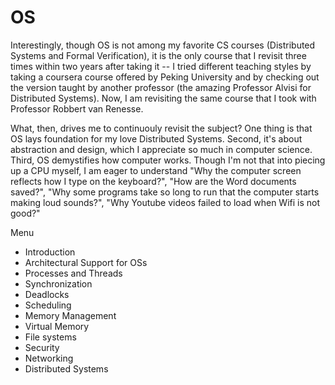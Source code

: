 # OS

Interestingly, though OS is not among my favorite CS courses (Distributed Systems and Formal Verification), it is the only course that I revisit three times within two years after taking it -- I tried different teaching styles by taking a coursera course offered by Peking University and by checking out the version taught by another professor (the amazing Professor Alvisi for Distributed Systems). Now, I am revisiting the same course that I took with Professor Robbert van Renesse. 

What, then, drives me to continuouly revisit the subject? One thing is that OS lays foundation for my love Distributed Systems. Second, it's about abstraction and design, which I appreciate so much in computer science. Third, OS demystifies how computer works. Though I'm not that into piecing up a CPU myself, I am eager to understand "Why the computer screen reflects how I type on the keyboard?", "How are the Word documents saved?", "Why some programs take so long to run that the computer starts making loud sounds?", "Why Youtube videos failed to load when Wifi is not good?"  

Menu 
- Introduction
- Architectural Support for OSs
- Processes and Threads
- Synchronization
- Deadlocks
- Scheduling
- Memory Management
- Virtual Memory
- File systems
- Security
- Networking
- Distributed Systems 
